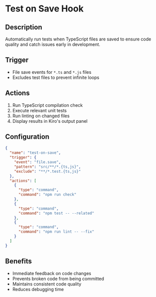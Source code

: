 # Test on Save Hook

## Description
Automatically run tests when TypeScript files are saved to ensure code quality and catch issues early in development.

## Trigger
- File save events for `*.ts` and `*.js` files
- Excludes test files to prevent infinite loops

## Actions
1. Run TypeScript compilation check
2. Execute relevant unit tests
3. Run linting on changed files
4. Display results in Kiro's output panel

## Configuration
```json
{
  "name": "test-on-save",
  "trigger": {
    "event": "file.save",
    "pattern": "src/**/*.{ts,js}",
    "exclude": "**/*.test.{ts,js}"
  },
  "actions": [
    {
      "type": "command",
      "command": "npm run check"
    },
    {
      "type": "command", 
      "command": "npm test -- --related"
    },
    {
      "type": "command",
      "command": "npm run lint -- --fix"
    }
  ]
}
```

## Benefits
- Immediate feedback on code changes
- Prevents broken code from being committed
- Maintains consistent code quality
- Reduces debugging time